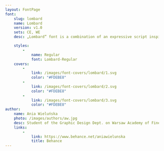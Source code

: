 ```yaml
---
layout: FontPage
font:
    slug: lombard
    name: Lombard
    version: v1.0
    sets: CE, WE
    desc: „Lombard” font is a combination of an expressive script inspired by traditional Warsaw’s neon lettering and block letters typical for local craftsmen signage. The design was influenced by the “Jubiler” neon sign. This combination resulted in a font that is decorative and yet modular.

    styles:
        -
            name: Regular
            font: Lombard-Regular
    covers:
        -
            link: /images/font-covers/lombard/1.svg
            color: "#FDEBE8"
        -
            link: /images/font-covers/lombard/2.svg
            color: "#FDEBE8"
        -
            link: /images/font-covers/lombard/3.svg
            color: "#FDEBE8"
author:
    name: Ania Wieluńska
    photo: /images/authors/aw.jpg
    desc: Student of the Graphic Design Dept. on Warsaw Academy of Fine Arts. Designer, painter and lithography artist. Interested in script fonts. Received scholarships from the Ministry of Culture and Type Directors Club.
    links:
        -
            link: https://www.behance.net/aniawielunska
            title: Behance
---
```

